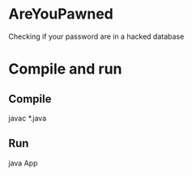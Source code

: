 # AreYouPawned
Checking if your password are in a hacked database

# Compile and run
## Compile
javac *.java

## Run
java App
